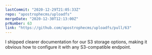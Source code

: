 ```yaml
---
lastCommit: "2020-12-29T21:05:33Z"
repo: "apostrophecms/uploadfs"
mergeDate: "2020-12-30T12:13:00Z"
prNumber: 63
link: "https://github.com/apostrophecms/uploadfs/pull/63"
---
```


I shipped clearer documentation for our S3 storage options, making it obvious how to configure it with any S3-compatible endpoint.